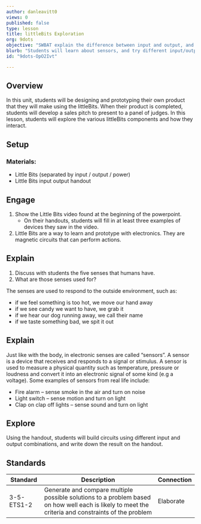 ```yaml
---
author: danleavitt0
views: 0
published: false
type: lesson
title: littleBits Exploration
org: 9dots
objective: "SWBAT explain the difference between input and output, and create circuits using littleBits"
blurb: "Students will learn about sensors, and try different input/output combinations to gain a familiarity with #littleBits."
id: "9dots-OpO2Ivt"

---
```


## Overview
In this unit, students will be designing and prototyping their own product that they will make using the littleBits. When their product is completed, students will develop a sales pitch to present to a panel of judges. In this lesson, students will explore the various littleBits components and how they interact.

## Setup 

### Materials:

- Little Bits (separated by input / output / power)
- Little Bits input output handout

## Engage

1. Show the Little Bits video found at the beginning of the powerpoint. 
	- On their handouts, students will fill in at least three examples of devices they saw in the video.
2. Little Bits are a way to learn and prototype with electronics. They are magnetic circuits that can perform actions. 

## Explain

1. Discuss with students the five senses that humans have.
2. What are those senses used for?


The senses are used to respond to the outside environment, such as:

- if we feel something is too hot, we move our hand away
- if we see candy we want to have, we grab it
- if we hear our dog running away, we call their name
- if we taste something bad, we spit it out

## Explain

Just like with the body, in electronic senses are called “sensors”. A sensor is a device that receives and responds to a signal or stimulus. A sensor is used to measure a physical quantity such as temperature, pressure or loudness and convert it into an electronic signal of some kind (e.g a voltage).
Some examples of sensors from real life include:

- Fire alarm – sense smoke in the air and turn on noise
- Light switch – sense motion and turn on light
- Clap on clap off lights – sense sound and turn on light

## Explore

Using the handout, students will build circuits using different input and output combinations, and write down the result on the handout.

## Standards

| Standard      | Description   | Connection  |
| ------------- |---------------| ------|
| 3-5-ETS1-2 | Generate and compare multiple possible solutions to a problem based on how well each is likely to meet the criteria and constraints of the problem | Elaborate |
